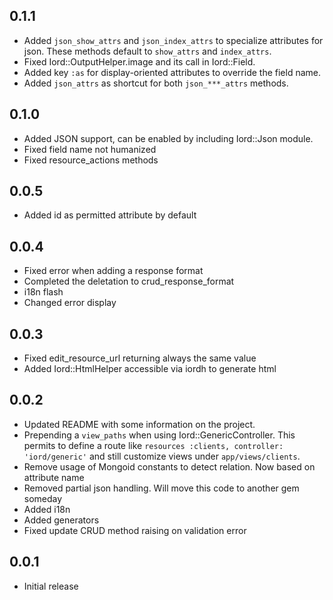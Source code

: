 ## 0.1.1
* Added `json_show_attrs` and `json_index_attrs` to specialize attributes for
  json. These methods default to `show_attrs` and `index_attrs`.
* Fixed Iord::OutputHelper.image and its call in Iord::Field.
* Added key `:as` for display-oriented attributes to override the field name.
* Added `json_attrs` as shortcut for both `json_***_attrs` methods.

## 0.1.0
* Added JSON support, can be enabled by including Iord::Json module.
* Fixed field name not humanized
* Fixed resource_actions methods

## 0.0.5
* Added id as permitted attribute by default

## 0.0.4
* Fixed error when adding a response format
* Completed the deletation to crud_response_format
* i18n flash
* Changed error display

## 0.0.3
* Fixed edit_resource_url returning always the same value
* Added Iord::HtmlHelper accessible via iordh to generate html

## 0.0.2
* Updated README with some information on the project.
* Prepending a `view_paths` when using Iord::GenericController.
  This permits to define a route like `resources :clients, controller: 'iord/generic'`
  and still customize views under `app/views/clients`.
* Remove usage of Mongoid constants to detect relation. Now based on attribute name
* Removed partial json handling. Will move this code to another gem someday
* Added i18n
* Added generators
* Fixed update CRUD method raising on validation error

## 0.0.1
* Initial release
